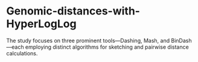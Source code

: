 # Genomic-distances-with-HyperLogLog
The study focuses on three prominent tools—Dashing, Mash, and BinDash—each employing distinct algorithms for sketching and pairwise distance calculations.
